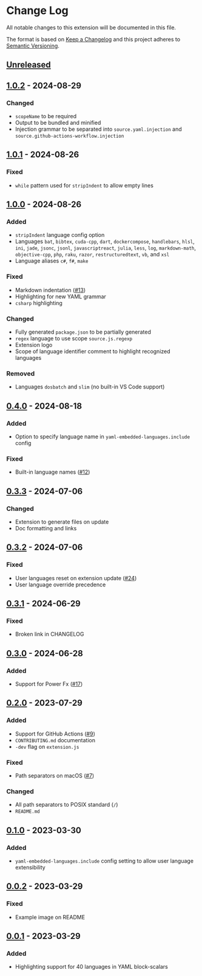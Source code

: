 # Change Log

All notable changes to this extension will be documented in this file.

The format is based on [Keep a Changelog](http://keepachangelog.com/) and this project adheres to [Semantic Versioning](https://semver.org/).

## [Unreleased]

## [1.0.2] - 2024-08-29

### Changed

- `scopeName` to be required
- Output to be bundled and minified
- Injection grammar to be separated into `source.yaml.injection` and `source.github-actions-workflow.injection`

## [1.0.1] - 2024-08-26

### Fixed

- `while` pattern used for `stripIndent` to allow empty lines

## [1.0.0] - 2024-08-26

### Added

- `stripIndent` language config option
- Languages `bat`, `bibtex`, `cuda-cpp`, `dart`, `dockercompose`, `handlebars`, `hlsl`, `ini`, `jade`, `jsonc`, `jsonl`, `javascriptreact`, `julia`, `less`, `log`, `markdown-math`, `objective-cpp`, `php`, `raku`, `razor`, `restructuredtext`, `vb`, and `xsl`
- Language aliases `c#`, `f#`, `make`

### Fixed

- Markdown indentation ([#13](https://github.com/harrydowning/yaml-embedded-languages/issues/13))
- Highlighting for new YAML grammar
- `csharp` highlighting

### Changed

- Fully generated `package.json` to be partially generated
- `regex` language to use scope `source.js.regexp`
- Extension logo
- Scope of language identifier comment to highlight recognized languages

### Removed

- Languages `dosbatch` and `slim` (no built-in VS Code support)

## [0.4.0] - 2024-08-18

### Added

- Option to specify language name in `yaml-embedded-languages.include` config

### Fixed

- Built-in language names ([#12](https://github.com/harrydowning/yaml-embedded-languages/issues/12))

## [0.3.3] - 2024-07-06

### Changed

- Extension to generate files on update
- Doc formatting and links

## [0.3.2] - 2024-07-06

### Fixed

- User languages reset on extension update ([#24](https://github.com/harrydowning/yaml-embedded-languages/issues/24))
- User language override precedence

## [0.3.1] - 2024-06-29

### Fixed

- Broken link in CHANGELOG

## [0.3.0] - 2024-06-28

### Added

- Support for Power Fx ([#17](https://github.com/harrydowning/yaml-embedded-languages/issues/17))

## [0.2.0] - 2023-07-29

### Added

- Support for GitHub Actions ([#9](https://github.com/harrydowning/yaml-embedded-languages/issues/9))
- `CONTRIBUTING.md` documentation
- `-dev` flag on `extension.js`

### Fixed

- Path separators on macOS ([#7](https://github.com/harrydowning/yaml-embedded-languages/issues/7))

### Changed

- All path separators to POSIX standard (`/`)
- `README.md`

## [0.1.0] - 2023-03-30

### Added

- `yaml-embedded-languages.include` config setting to allow user language extensibility

## [0.0.2] - 2023-03-29

### Fixed

- Example image on README

## [0.0.1] - 2023-03-29

### Added

- Highlighting support for 40 languages in YAML block-scalars

[unreleased]: https://github.com/harrydowning/yaml-embedded-languages/compare/v1.0.2...HEAD
[1.0.2]: https://github.com/harrydowning/yaml-embedded-languages/compare/v1.0.1...v1.0.2
[1.0.1]: https://github.com/harrydowning/yaml-embedded-languages/compare/v1.0.0...v1.0.1
[1.0.0]: https://github.com/harrydowning/yaml-embedded-languages/compare/v0.4.0...v1.0.0
[0.4.0]: https://github.com/harrydowning/yaml-embedded-languages/compare/v0.3.3...v0.4.0
[0.3.3]: https://github.com/harrydowning/yaml-embedded-languages/compare/v0.3.2...v0.3.3
[0.3.2]: https://github.com/harrydowning/yaml-embedded-languages/compare/v0.3.1...v0.3.2
[0.3.1]: https://github.com/harrydowning/yaml-embedded-languages/compare/v0.3.0...v0.3.1
[0.3.0]: https://github.com/harrydowning/yaml-embedded-languages/compare/v0.2.0...v0.3.0
[0.2.0]: https://github.com/harrydowning/yaml-embedded-languages/compare/v0.1.0...v0.2.0
[0.1.0]: https://github.com/harrydowning/yaml-embedded-languages/compare/v0.0.2...v0.1.0
[0.0.2]: https://github.com/harrydowning/yaml-embedded-languages/compare/v0.0.1...v0.0.2
[0.0.1]: https://github.com/harrydowning/yaml-embedded-languages/releases/tag/v0.0.1
